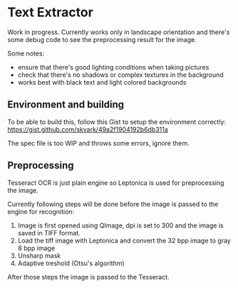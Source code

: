 Text Extractor
==============

Work in progress.
Currently works only in landscape orientation and there's some debug code to see the preprocessing result for the image.

Some notes:
- ensure that there's good lighting conditions when taking pictures
- check that there's no shadows or complex textures in the background
- works best with black text and light colored backgrounds

Environment and building
------------------------

To be able to build this, follow this Gist to setup the environment correctly: https://gist.github.com/skvark/49a2f1904192b6db311a

The spec file is too WIP and throws some errors, ignore them.

Preprocessing
-------------

Tesseract OCR is just plain engine so Leptonica is used for preprocessing the image.

Currently following steps will be done before the image is passed to the engine for recognition:

1. Image is first opened using QImage, dpi is set to 300 and the image is saved in TIFF format.
2. Load the tiff image with Leptonica and convert the 32 bpp image to gray 8 bpp image
3. Unsharp mask
4. Adaptive treshold (Otsu's algorithm)

After those steps the image is passed to the Tesseract.
